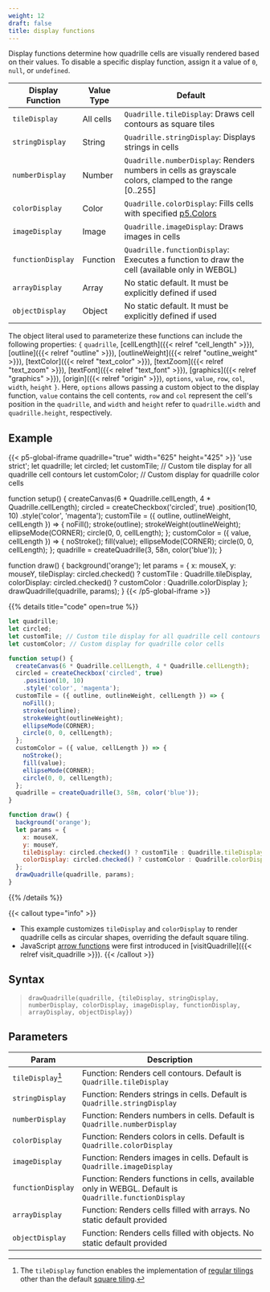 ```yaml
---
weight: 12
draft: false  
title: display functions  
---
```


Display functions determine how quadrille cells are visually rendered based on their values. To disable a specific display function, assign it a value of `0`, `null`, or `undefined`.

| Display Function  | Value Type | Default                                                                                                              |
|-------------------|------------|----------------------------------------------------------------------------------------------------------------------|
| `tileDisplay`     | All cells  | `Quadrille.tileDisplay`: Draws cell contours as square tiles                                                         |
| `stringDisplay`   | String     | `Quadrille.stringDisplay`: Displays strings in cells                                                                 |
| `numberDisplay`   | Number     | `Quadrille.numberDisplay`: Renders numbers in cells as grayscale colors, clamped to the range [0..255] |
| `colorDisplay`    | Color      | `Quadrille.colorDisplay`: Fills cells with specified [p5.Colors](https://p5js.org/reference/#/p5.Color)              |
| `imageDisplay`    | Image      | `Quadrille.imageDisplay`: Draws images in cells                                                                      |
| `functionDisplay` | Function   | `Quadrille.functionDisplay`: Executes a function to draw the cell (available only in WEBGL)                          |
| `arrayDisplay`    | Array      | No static default. It must be explicitly defined if used                                                             |
| `objectDisplay`   | Object     | No static default. It must be explicitly defined if used                                                             |

The object literal used to parameterize these functions can include the following properties: `{` `quadrille`, [cellLength]({{< relref "cell_length" >}}), [outline]({{< relref "outline" >}}), [outlineWeight]({{< relref "outline_weight" >}}), [textColor]({{< relref "text_color" >}}), [textZoom]({{< relref "text_zoom" >}}), [textFont]({{< relref "text_font" >}}), [graphics]({{< relref "graphics" >}}), [origin]({{< relref "origin" >}}), `options`, `value`, `row`, `col`, `width`, `height` `}`. Here, `options` allows passing a custom object to the display function, `value` contains the cell contents, `row` and `col` represent the cell's position in the `quadrille`, and `width` and `height` refer to `quadrille.width` and `quadrille.height`, respectively.

## Example

{{< p5-global-iframe quadrille="true" width="625" height="425" >}}
'use strict';
let quadrille;
let circled;
let customTile; // Custom tile display for all quadrille cell contours
let customColor; // Custom display for quadrille color cells

function setup() {
  createCanvas(6 * Quadrille.cellLength, 4 * Quadrille.cellLength);
  circled = createCheckbox('circled', true)
    .position(10, 10)
    .style('color', 'magenta');
  customTile = ({ outline, outlineWeight, cellLength }) => {
    noFill();
    stroke(outline);
    strokeWeight(outlineWeight);
    ellipseMode(CORNER);
    circle(0, 0, cellLength);
  };
  customColor = ({ value, cellLength }) => {
    noStroke();
    fill(value);
    ellipseMode(CORNER);
    circle(0, 0, cellLength);
  };
  quadrille = createQuadrille(3, 58n, color('blue'));
}

function draw() {
  background('orange');
  let params = {
    x: mouseX,
    y: mouseY,
    tileDisplay: circled.checked() ? customTile : Quadrille.tileDisplay,
    colorDisplay: circled.checked() ? customColor : Quadrille.colorDisplay
  };
  drawQuadrille(quadrille, params);
}
{{< /p5-global-iframe >}}

{{% details title="code" open=true %}}
```js
let quadrille;
let circled;
let customTile; // Custom tile display for all quadrille cell contours
let customColor; // Custom display for quadrille color cells

function setup() {
  createCanvas(6 * Quadrille.cellLength, 4 * Quadrille.cellLength);
  circled = createCheckbox('circled', true)
    .position(10, 10)
    .style('color', 'magenta');
  customTile = ({ outline, outlineWeight, cellLength }) => {
    noFill();
    stroke(outline);
    strokeWeight(outlineWeight);
    ellipseMode(CORNER);
    circle(0, 0, cellLength);
  };
  customColor = ({ value, cellLength }) => {
    noStroke();
    fill(value);
    ellipseMode(CORNER);
    circle(0, 0, cellLength);
  };
  quadrille = createQuadrille(3, 58n, color('blue'));
}

function draw() {
  background('orange');
  let params = {
    x: mouseX,
    y: mouseY,
    tileDisplay: circled.checked() ? customTile : Quadrille.tileDisplay,
    colorDisplay: circled.checked() ? customColor : Quadrille.colorDisplay
  };
  drawQuadrille(quadrille, params);
}
```
{{% /details %}}

{{< callout type="info" >}}
* This example customizes `tileDisplay` and `colorDisplay` to render quadrille cells as circular shapes, overriding the default square tiling.  
* JavaScript [arrow functions](https://www.w3schools.com/js/js_arrow_function.asp) were first introduced in [visitQuadrille]({{< relref visit_quadrille >}}).
{{< /callout >}}

## Syntax

> `drawQuadrille(quadrille, {tileDisplay, stringDisplay, numberDisplay, colorDisplay, imageDisplay, functionDisplay, arrayDisplay, objectDisplay})`

## Parameters

| Param       | Description                                                                                           |
|-----------------|-------------------------------------------------------------------------------------------------------|
| `tileDisplay`[^1] | Function: Renders cell contours. Default is `Quadrille.tileDisplay`                                   |
| `stringDisplay`   | Function: Renders strings in cells. Default is `Quadrille.stringDisplay`                              |
| `numberDisplay`   | Function: Renders numbers in cells. Default is `Quadrille.numberDisplay`                              |
| `colorDisplay`    | Function: Renders colors in cells. Default is `Quadrille.colorDisplay`                                |
| `imageDisplay`    | Function: Renders images in cells. Default is `Quadrille.imageDisplay`                                |
| `functionDisplay` | Function: Renders functions in cells, available only in WEBGL. Default is `Quadrille.functionDisplay` |
| `arrayDisplay`    | Function: Renders cells filled with arrays. No static default provided                                |
| `objectDisplay`   | Function: Renders cells filled with objects. No static default provided                               |

[^1]: The `tileDisplay` function enables the implementation of [regular tilings](https://en.wikipedia.org/wiki/Euclidean_tilings_by_convex_regular_polygons#Regular_tilings) other than the default [square tiling](https://en.wikipedia.org/wiki/Square_tiling).
